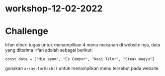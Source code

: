 # workshop-12-02-2022

# Challenge

Irfan diberi tugas untuk menampilkan 4 menu makanan di website nya, data yang diterima Irfan adalah sebagai berikut:

```
const data = ["Mie ayam", "Es Campur", "Nasi Telor", "Steak Wagyu"]
```


gunakan `array.forEach()` untuk menampilkan menu tersebut pada website
